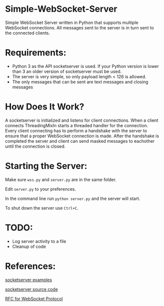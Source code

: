# Simple-WebSocket-Server

Simple WebSocket Server written in Python that supports multiple WebSocket connections. All messages sent to the server is in turn sent to the connected clients.

# Requirements:

- Python 3 as the API socketserver is used. If your Python version is lower than 3 an older version of socketserver must be used.
- The server is very simple, so only payload length < 126 is allowed.
- The only messages that can be sent are text messages and closing messages

# How Does It Work?

A socketserver is initialized and listens for client connections. When a client connects ThreadingMixIn starts a threaded handler for the connection. Every client connecting has to perform a handshake with the server to ensure that a proper WebSocket connection is made. After the handshake is completed the server and client can send masked messages to eachother until the connection is closed.

# Starting the Server:

Make sure `wss.py` and `server.py` are in the same folder.

Edit `server.py` to your preferences.

In the command line run `python server.py` and the server will start.

To shut down the server use `Ctrl+C`.

# TODO:

- Log server activity to a file
- Cleanup of code

# References:
[socketserver examples](https://docs.python.org/3.4/library/socketserver.html/)

[socketserver source code](https://hg.python.org/cpython/file/3.4/Lib/socketserver.py/)

[RFC for WebSocket Protocol](https://tools.ietf.org/html/rfc6455)
